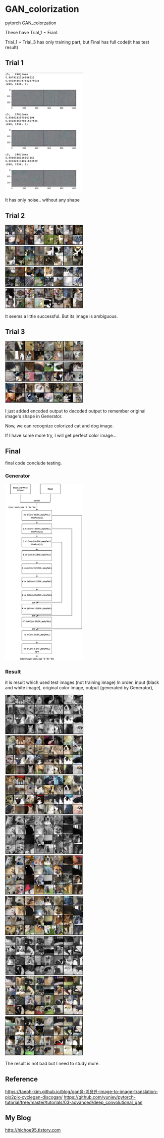 # GAN_colorization
pytorch GAN_colorzation

These have Trial_1 ~ Fianl.

Trial_1 ~ Trial_3 has only training part, but Final has full code(it has test result)

## Trial 1

<img src="https://github.com/hichoe95/GAN_colorization/blob/master/result_IMG_in_training/스크린샷%202018-04-05%20오후%2012.41.04.png?raw=true" width="50%">

It has only noise.. without any shape

## Trial 2

<img src="https://github.com/hichoe95/GAN_colorization/blob/master/result_IMG_in_training/스크린샷%202018-04-05%20오후%2010.37.12.png?raw=true" width = "50%">

<img src="https://github.com/hichoe95/GAN_colorization/blob/master/result_IMG_in_training/스크린샷%202018-04-05%20오후%2010.36.48.png?raw=true" width="50%">

<img src="https://github.com/hichoe95/GAN_colorization/blob/master/result_IMG_in_training/스크린샷%202018-04-05%20오후%2010.36.41.png?raw=true" width="50%">

<img src="https://github.com/hichoe95/GAN_colorization/blob/master/result_IMG_in_training/스크린샷%202018-04-05%20오후%2010.36.34.png?raw=true" width="50%">

It seems a little successful. But its image is ambiguous.

## Trial 3

<img src="https://github.com/hichoe95/GAN_colorization/blob/master/result_IMG_in_training/스크린샷%202018-04-05%20오후%205.44.25.png?raw=true" width = "50%">

<img src="https://github.com/hichoe95/GAN_colorization/blob/master/result_IMG_in_training/스크린샷%202018-04-05%20오후%205.42.55.png?raw=true" width = "50%">

<img src="https://github.com/hichoe95/GAN_colorization/blob/master/result_IMG_in_training/스크린샷%202018-04-05%20오후%205.42.23.png?raw=true" width = "50%">

I just added encoded output to decoded output to remember original image's shape in Generator.

Now, we can recognize colorized cat and dog image.

If I have some more try, I will get perfect color image... 


## Final

final code conclude testing.

### Generator

<img src="https://github.com/hichoe95/GAN_colorization/blob/master/result_IMG_in_training/Untitled%20Diagram.jpg?raw=true" width = "50%">


### Result

it is result which used test images (not training image)
In order,
input (black and white image),
original color image,
output (generated by Generator),

<img src="https://github.com/hichoe95/GAN_colorization/blob/master/result_IMG_in_training/1.png?raw=true" width = "50%">
<img src="https://github.com/hichoe95/GAN_colorization/blob/master/result_IMG_in_training/2.png?raw=true" width = "50%">
<img src="https://github.com/hichoe95/GAN_colorization/blob/master/result_IMG_in_training/3.png?raw=true" width = "50%">
<img src="https://github.com/hichoe95/GAN_colorization/blob/master/result_IMG_in_training/4.png?raw=true" width = "50%">
<img src="https://github.com/hichoe95/GAN_colorization/blob/master/result_IMG_in_training/5.png?raw=true" width = "50%">
<img src="https://github.com/hichoe95/GAN_colorization/blob/master/result_IMG_in_training/6.png?raw=true" width = "50%">
<img src="https://github.com/hichoe95/GAN_colorization/blob/master/result_IMG_in_training/7.png?raw=true" width = "50%">
<img src="https://github.com/hichoe95/GAN_colorization/blob/master/result_IMG_in_training/8.png?raw=true" width = "50%">
<img src="https://github.com/hichoe95/GAN_colorization/blob/master/result_IMG_in_training/9.png?raw=true" width = "50%">

The result is not bad but I need to study more.

## Reference

https://taeoh-kim.github.io/blog/gan을-이용한-image-to-image-translation-pix2pix-cyclegan-discogan/
https://github.com/yunjey/pytorch-tutorial/tree/master/tutorials/03-advanced/deep_convolutional_gan

## My Blog

http://hichoe95.tistory.com
